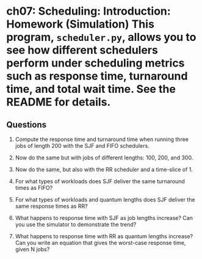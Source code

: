 # ch07: Scheduling: Introduction: Homework (Simulation) This program, `scheduler.py`, allows you to see how different schedulers perform under scheduling metrics such as response time, turnaround time, and total wait time. See the README for details.

## Questions

1. Compute the response time and turnaround time when running three jobs of length 200 with the SJF and FIFO schedulers.

2. Now do the same but with jobs of different lengths: 100, 200, and 300.

3. Now do the same, but also with the RR scheduler and a time-slice of 1.

4. For what types of workloads does SJF deliver the same turnaround times as FIFO?

5. For what types of workloads and quantum lengths does SJF deliver the same response times as RR?

6. What happens to response time with SJF as job lengths increase? Can you use the simulator to demonstrate the trend?

7. What happens to response time with RR as quantum lengths increase? Can you write an equation that gives the worst-case response time, given N jobs?
